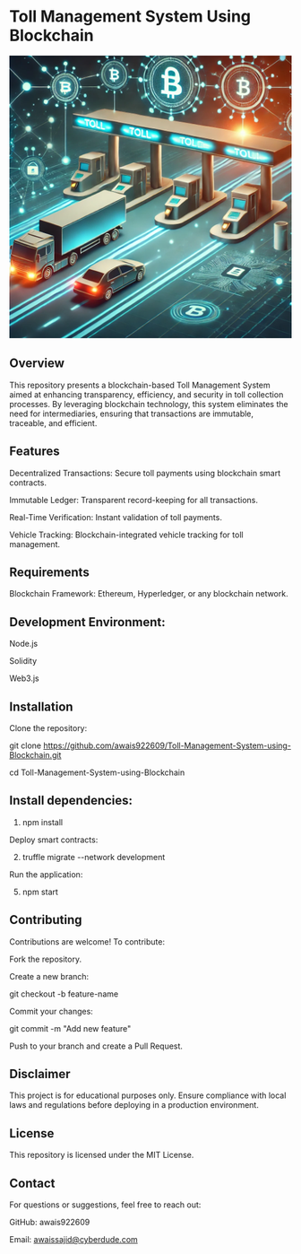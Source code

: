 # Toll Management System Using Blockchain
![Description of the image](https://github.com/awais922609/Toll-Management-System-using-Blockchain/blob/main/3.jpg)


## Overview

This repository presents a blockchain-based Toll Management System aimed at enhancing transparency, efficiency, and security in toll collection processes. By leveraging blockchain technology, this system eliminates the need for intermediaries, ensuring that transactions are immutable, traceable, and efficient.

## Features

Decentralized Transactions: Secure toll payments using blockchain smart contracts.

Immutable Ledger: Transparent record-keeping for all transactions.

Real-Time Verification: Instant validation of toll payments.

Vehicle Tracking: Blockchain-integrated vehicle tracking for toll management.

##  Requirements

Blockchain Framework: Ethereum, Hyperledger, or any blockchain network.

## Development Environment:

Node.js

Solidity

Web3.js

## Installation

Clone the repository:

git clone https://github.com/awais922609/Toll-Management-System-using-Blockchain.git

cd Toll-Management-System-using-Blockchain

## Install dependencies:

1. npm install

Deploy smart contracts:

2. truffle migrate --network development

Run the application:

5. npm start

## Contributing

Contributions are welcome! To contribute:

Fork the repository.

Create a new branch:

git checkout -b feature-name

Commit your changes:

git commit -m "Add new feature"

Push to your branch and create a Pull Request.

## Disclaimer

This project is for educational purposes only. Ensure compliance with local laws and regulations before deploying in a production environment.

## License

This repository is licensed under the MIT License.

## Contact

For questions or suggestions, feel free to reach out:

GitHub: awais922609

Email: awaissajid@cyberdude.com
